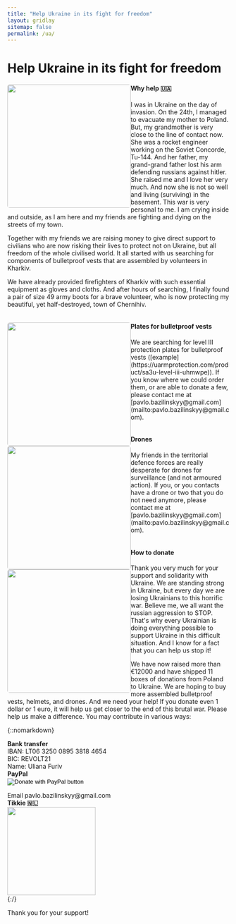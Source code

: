 ```yaml
---
title: "Help Ukraine in its fight for freedom"
layout: gridlay
sitemap: false
permalink: /ua/
---
```


# Help Ukraine in its fight for freedom

<div class="rowl1">
  <img src="{{ site.url }}{{ site.baseurl }}/images/ua/firefighters.jpg" class="img-responsive" style="float: left; border-radius: 5px; width: 280px;" />
  <h4>Why help 🇺🇦</h4>
  I was in Ukraine on the day of invasion. On the 24th, I managed to evacuate my mother to Poland. But, my grandmother is very close to the line of contact now. She was a rocket engineer working on the Soviet Concorde, Tu-144. And her father, my grand-grand father lost his arm defending russians against hitler. She raised me and I love her very much. And now she is not so well and living (surviving) in the basement. This war is very personal to me. I am crying inside and outside, as I am here and my friends are fighting and dying on the streets of my town.

  Together with my friends we are raising money to give direct support to civilians who are now risking their lives to protect not on Ukraine, but all freedom of the whole civilised world. It all started with us searching for components of bulletproof vests that are assembled by volunteers in Kharkiv.

  We have already provided firefighters of Kharkiv with such essential equipment as gloves and cloths. And after hours of searching, I finally found a pair of size 49 army boots for a brave volunteer, who is now protecting my beautiful, yet half-destroyed, town of Chernihiv.
  <ul style="overflow: hidden">
  </ul>
</div>

<div class="rowl1">
  <img src="{{ site.url }}{{ site.baseurl }}/images/ua/vest.jpg" class="img-responsive" style="float: left; border-radius: 5px; width: 280px;" />
  <h4>Plates for bulletproof vests</h4>
   We are searching for level III protection plates for bulletproof vests ([example](https://uarmprotection.com/product/sa3u-level-iii-uhmwpe)). If you know where we could order them, or are able to donate a few, please contact me at [pavlo.bazilinskyy@gmail.com](mailto:pavlo.bazilinskyy@gmail.com).
   <ul style="overflow: hidden">
  </ul>
</div>

<div class="rowl1">
  <img src="{{ site.url }}{{ site.baseurl }}/images/ua/drone.jpg" class="img-responsive" style="float: left; border-radius: 5px; width: 280px;" />
  <h4>Drones</h4>
  My friends in the territorial defence forces are really desperate for drones for surveillance (and not armoured action). If you, or you contacts have a drone or two that you do not need anymore, please contact me at [pavlo.bazilinskyy@gmail.com](mailto:pavlo.bazilinskyy@gmail.com).
   <ul style="overflow: hidden">
  </ul>
</div>

<div class="rowl1">
  <img src="{{ site.url }}{{ site.baseurl }}/images/ua/boxes.jpg" class="img-responsive" style="float: left; border-radius: 5px; width: 280px;" />
  <h4>How to donate</h4>
  Thank you very much for your support and solidarity with Ukraine. We are standing strong in Ukraine, but every day we are losing Ukrainians to this horrific war. Believe me, we all want the russian aggression to <sdtrong>STOP</sdtrong>. That's why every Ukrainian is doing everything possible to support Ukraine in this difficult situation. And I know for a fact that you can help us stop it!  

  We have now raised more than €12000 and have shipped 11 boxes of donations from Poland to Ukraine. We are hoping to buy more assembled bulletproof vests, helmets, and drones. And we need your help! If you donate even 1 dollar or 1 euro, it will help us get closer to the end of this brutal war. Please help us make a difference. You may contribute in various ways:

  {::nomarkdown}
  <div class="container-fluid">
    <div class="row">
      <div class="col-sm-4">
        <strong>Bank transfer</strong><br>
        IBAN: LT06 3250 0895 3818 4654<br>
        BIC: REVOLT21<br>
        Name: Uliana Furiv
      </div>
      <div class="col-sm-4">
        <strong>PayPal</strong><br>
        <form action="https://www.paypal.com/donate" method="post" target="_top">
        <input type="hidden" name="hosted_button_id" value="HAVMMJT77E4D8" />
        <input type="image" src="https://www.paypalobjects.com/en_US/i/btn/btn_donate_LG.gif" border="0" name="submit" title="PayPal - The safer, easier way to pay online!" alt="Donate with PayPal button" />
        <img alt="" border="0" src="https://www.paypal.com/en_NL/i/scr/pixel.gif" width="1" height="1" />
        </form>
        Email pavlo.bazilinskyy@gmail.com
      </div>
      <div class="col-sm-4">
        <strong>Tikkie 🇳🇱</strong><br>
        <img src="{{ site.url }}{{ site.baseurl }}/images/ua/tikkie.jpg" class="img-responsive" style="width: 200px; margin-top: 0px;" />
      </div>
    </div>
  </div>
  {:/}

  Thank you for your support!
  <ul style="overflow: hidden">
  </ul>
</div>
